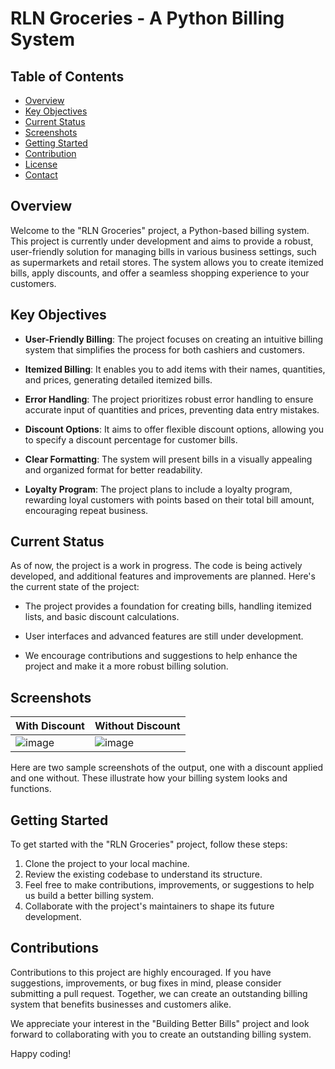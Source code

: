 # RLN Groceries - A Python Billing System

## Table of Contents
- [Overview](#Overview)
- [Key Objectives](#Key-Objectives)
- [Current Status](#Current-Status)
- [Screenshots](#screenshots)
- [Getting Started](#getting-started)
- [Contribution](#contribution)
- [License](#license)
- [Contact](#contact)

## Overview

Welcome to the "RLN Groceries" project, a Python-based billing system. This project is currently under development and aims to provide a robust, user-friendly solution for managing bills in various business settings, such as supermarkets and retail stores. The system allows you to create itemized bills, apply discounts, and offer a seamless shopping experience to your customers.

## Key Objectives

- **User-Friendly Billing**: The project focuses on creating an intuitive billing system that simplifies the process for both cashiers and customers.

- **Itemized Billing**: It enables you to add items with their names, quantities, and prices, generating detailed itemized bills.

- **Error Handling**: The project prioritizes robust error handling to ensure accurate input of quantities and prices, preventing data entry mistakes.

- **Discount Options**: It aims to offer flexible discount options, allowing you to specify a discount percentage for customer bills.

- **Clear Formatting**: The system will present bills in a visually appealing and organized format for better readability.

- **Loyalty Program**: The project plans to include a loyalty program, rewarding loyal customers with points based on their total bill amount, encouraging repeat business.

## Current Status

As of now, the project is a work in progress. The code is being actively developed, and additional features and improvements are planned. Here's the current state of the project:

- The project provides a foundation for creating bills, handling itemized lists, and basic discount calculations.

- User interfaces and advanced features are still under development.

- We encourage contributions and suggestions to help enhance the project and make it a more robust billing solution.

## Screenshots

| With Discount | Without Discount |
|---------------|------------------|
|![image](https://github.com/RLN25/Billing-System/assets/95609283/a3e9f191-3fdb-4efc-a111-67599ae31122) |![image](https://github.com/RLN25/Billing-System/assets/95609283/2e8ad554-0aa1-4bb3-a813-b27f5c7f919d)

 

Here are two sample screenshots of the output, one with a discount applied and one without. These illustrate how your billing system looks and functions.

## Getting Started

To get started with the "RLN Groceries" project, follow these steps:

1. Clone the project to your local machine.
2. Review the existing codebase to understand its structure.
3. Feel free to make contributions, improvements, or suggestions to help us build a better billing system.
4. Collaborate with the project's maintainers to shape its future development.

## Contributions

Contributions to this project are highly encouraged. If you have suggestions, improvements, or bug fixes in mind, please consider submitting a pull request. Together, we can create an outstanding billing system that benefits businesses and customers alike.

We appreciate your interest in the "Building Better Bills" project and look forward to collaborating with you to create an outstanding billing system.

Happy coding!


